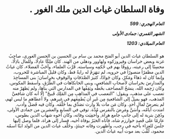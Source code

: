 <h1 dir="rtl">وفاة السلطان غياث الدين ملك الغور .</h1>

<h5 dir="rtl">العام الهجري:  599

الشهر القمري: جمادى الأولى

العام الميلادي: 1203</h5>

<p dir="rtl">هو السلطان غياث الدين أبو الفتح محمد بن سام بن الحسين بن الحسن الغوري، صاحِبُ غزنة وبعض خراسان وفيروزكوه ولهاوور ودهلي من الهند. كان ملِكًا عادِلًا، وللمال باذِلًا، محسِنًا إلى رعيته، رؤوفًا بهم في حُكمِه وسياسته. قَرَّبَ العلماء، وأحَبَّ الفضلاء، كان غياثُ الدين مظفرًا منصورًا في حروبِه، لم تنهَزِمْ له رايةٌ قط، وكان قليلَ المباشرة للحروب، وإنما كان له دَهاءٌ ومَكرٌ، وكان جَوادًا، كثيرَ الصَّدَقاتِ والوقوفِ بخراسان؛ بنى المساجِدَ والمدارِسَ بخراسان لأصحابِ الشافعي، وبنى الخانكاهات في الطُّرُق، وأسقط المكوس، وكان رَحِمه الله، ينسَخُ المصاحف بخَطِّه ويَقِفُها في المدارس التي بناها، ولم يَظهَرْ منه تعصب على مذهب، ويقول: "التعصب في المذاهِبِ مِن المَلِك قَبيحٌ" إلَّا أنه كان شافعيَّ المذهب، فهو يميلُ إلى الشافعيةِ مِن غَيرِ أن يُطمِعَهم في غيرِهم، ولا أعطاهم ما ليس لهم، لم يتعرضْ لمالِ أحدٍ. وكان مَن مات بلا وارث تصَدَّق بما خَلَّفَه. وكان فيه فَضلٌ وأدب. امتدت أيامُه، وأسَنَّ ومَرِضَ بالنقرس مُدَّة. توفي في السابع والعشرين من جمادى الأولى، ودُفِنَ بتربة له إلى جانبِ جامع هراة, وأُخفِيَت وفاته، وكان أخوه شهاب الدين بطوس، عازمًا على قَصدِ خوارزم شاه، فأتاه الخبَرُ بوفاة أخيه، فسار إلى هراة، فلما وصل إليها جلَسَ للعزاء بأخيه في رجب، وأظهرت وفاته حينئذٍ، وخَلَّف غياث الدين من الولد ابنًا اسمُه محمود، لُقِّبَ بعد موت أبيه غياثَ الدين.</p></br>
